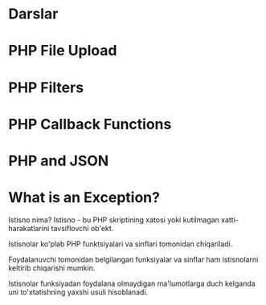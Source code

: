 
<h1> Darslar</h1>

# PHP File Upload
# PHP Filters
# PHP Callback Functions
# PHP and JSON
# What is an Exception?
Istisno nima?
Istisno - bu PHP skriptining xatosi yoki kutilmagan xatti-harakatlarini tavsiflovchi ob'ekt.

Istisnolar ko'plab PHP funktsiyalari va sinflari tomonidan chiqariladi.

Foydalanuvchi tomonidan belgilangan funksiyalar va sinflar ham istisnolarni keltirib chiqarishi mumkin.

Istisnolar funksiyadan foydalana olmaydigan ma'lumotlarga duch kelganda uni to'xtatishning yaxshi usuli hisoblanadi.